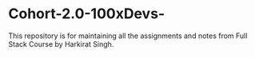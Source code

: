 # Cohort-2.0-100xDevs-
This repository is for maintaining all the assignments and notes from Full Stack Course by Harkirat Singh.
